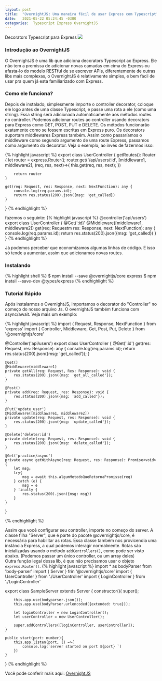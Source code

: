 ```yaml
---
layout: post
title:  "OvernightJS: Uma maneira fácil de usar Express com Typescript"
date:   2021-05-22 05:24:45 -0300
categories:  Typescript Express OvernightJS
---
```


Decorators Typescript para Express
<img src='https://miro.medium.com/max/1522/1*qxSjwDKjdFRB1qpKV1Tilg.png'><br/>

### Introdução ao OvernightJS
O OvernightJS é uma lib que adiciona decorators Typescript ao Express. Ele não tem a premissa de adicionar novas camadas em cima do Express ou afasta-lo do modelo RESTful de se escrever APIs, diferentemente de outras libs mais complexas, o OvernightJS é relativamente simples, e bem fácil de usar pra quem já esta familiarizado com Express.<br/>

### Como ele funciona?
Depois de instalado, simplesmente importe o controller decorator, coloque ele logo antes de uma classe Typescript, e passe uma rota a ele (como uma string). Essa string será adicionada automaticamente aos métodos routes no controller. Podemos adicionar routes ao controller usando decorators para Express como GET, POST, PUT e DELETE. Os métodos funcionarão exatamente como se fossem escritas em Express puro. Os decorators suportam middlewares Express também. Assim como passaríamos o middleware como segundo argumento de uma route Express, passamos como argumento do decorator. Veja o exemplo, ao invés de fazermos isso:

{% highlight javascript %}
export class UserController {
    getRoutes(): Router {
        let router = express.Router();
        router.get('/api/users/:id', [middleware1, middleware2], (req, res, next)=>{
            this.get(req, res, next);
        })

        return router
    }

    get(req: Request, res: Response, next: NextFunction): any {
        console.log(req.params.id);
        return res.status(200).json({msg: 'get_called})
    }
}
{% endhighlight %} <br/>

fazemos o seguinte:
{% highlight javascript %}
@controller('api/users')
export class UserController {
    @Get(':id)'
    @Middleware([middleware1, middleware2])
    get(req: Requestm res: Response, next: NextFunction): any {
        console.log(req.params.id);
        return res.status(200).json({msg: 'get_called})
    }
}
{% endhighlight %} <br/>

Já podemos perceber que economizamos algumas linhas de código. E isso só tende a aumentar, assim que adicionamos novas routes.

### Instalando
{% highlight shell %}
$ npm install --save @overnightjs/core express
$ npm install --save-dev @types/express
{% endhighlight %} <br/>

### Tutorial Rápido
Após instalarmos o OvernightJS, importamos o decorator do "Controller" no começo do nosso arquivo .ts. O overnightJS também funciona com async/await. Veja mais um exemplo:

{% highlight javascript %}
import { Request, Response, NextFunction } from 'express'
import { Controller, Middleware, Get, Post, Put, Delete } from '@overnightjs/core'

@Controller('api/users')
export class UserController {
    @Get(':id')
    get(res: Request, res: Response): any {
        console.log(req.params.id);
        return res.status(200).json({msg: 'get_called'});
    }

    @Get()
    @Middleware(middleware1)
    private getAll(req: Request, Res: Response): void {
        res.status(200).json({msg: 'get_all_called'});
    }

    @Post()
    private add(req: Request, res: Response): void {
        res.status(200).json({msg: 'add_called'});
    }

    @Put('update_user')
    @Middleware([middlaware1, middleware2])
    private update(req: Request, res: Response): void {
        res.status(200).json({msg: 'update_called'});
    }

    @Delete('delete/:id')
    private delete(req: Request, res: Response): void {
        res.status(200).json({msg: 'delete_called'});
    }

    @Get('practice/async')
    private async getWithAsync(req: Request, res: Response): Promise<void> {
        let msg;
        try{
            msg = await this.algumMetodoQueRetornaPromisse(req)
        } catch (e) {
            msg = e
        } finally {
            res.status(200).json({msg: msg})
        }
    }

}

{% endhighlight %} <br/>

Assim que você configurar seu controller, importe no começo do server. A classe filha "Server", que é parte do pacote @overnightjs/core, é necessária para habilitar as rotas. Essa classe também nos provicendia uma instância Express, a qual podemos interagir normalmente. Rotas são inicializadas usando o método `addControllers()`, como pode ser visto abaixo. (Podemos passar um único controller, ou um array deles)<br/>
Outra função legal dessa lib, é que não precisamos usar o  objeto `express.Router()`. 
{% highlight javascript %}
import * as bodyParser from 'body-parser'
import { Server } frin '@overnightjs/core'
import { UserController } from './UserController'
import { LoginController } from './LoginController'

export class SampleServer extends Server {
    constructor(){
        super();

        this.app.use(bodyparser.json());
        this.app.use(bodyParser.urlencoded({extended: true}));

        let loginController = new LoginController();
        let userController = new UserController();

        super.addControllers([loginController, userController]);
    }

    public start(port: number){
        this.app.listen(port, () =>{
            console.log(`server started on port ${port} `)
        })
    }
}
{% endhighlight %} <br/>

Você pode conferir mais aqui: [OvernightJS](https://www.npmjs.com/package/@overnightjs/core) 